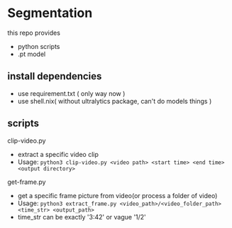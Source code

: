 # Segmentation

this repo provides
- python scripts
- .pt model

## install dependencies
- use requirement.txt ( only way now )
- use shell.nix( without ultralytics package, can't do models things )

## scripts

clip-video.py
- extract a specific video clip
- Usage: `python3 clip-video.py <video path> <start time> <end time> <output directory>`

get-frame.py
- get a specific frame picture from video(or process a folder of video)
- Usage: `python3 extract_frame.py <video_path>/<video_folder_path> <time_str> <output_path>`
- time_str can be exactly '3:42' or vague '1/2'


